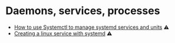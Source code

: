 # Daemons, services, processes

* [How to use Systemctl to manage systemd services and units](https://www.digitalocean.com/community/tutorials/how-to-use-systemctl-to-manage-systemd-services-and-units) ⚠️
* [Creating a linux service with systemd](https://medium.com/@benmorel/creating-a-linux-service-with-systemd-611b5c8b91d6) ⚠️

